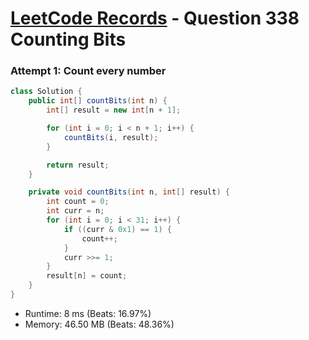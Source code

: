 # [LeetCode Records](../../README.md) - Question 338 Counting Bits

### Attempt 1: Count every number
```java
class Solution {
    public int[] countBits(int n) {
        int[] result = new int[n + 1];

        for (int i = 0; i < n + 1; i++) {
            countBits(i, result);
        }

        return result;
    }

    private void countBits(int n, int[] result) {
        int count = 0;
        int curr = n;
        for (int i = 0; i < 31; i++) {
            if ((curr & 0x1) == 1) {
                count++;
            }
            curr >>= 1;
        }
        result[n] = count;
    }
}
```
- Runtime: 8 ms (Beats: 16.97%)
- Memory: 46.50 MB (Beats: 48.36%)

<br>
